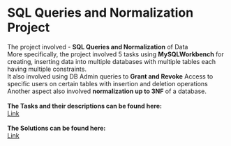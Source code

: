 # SQL Queries and Normalization Project

<p>
The project involved - <b>SQL Queries and Normalization</b> of Data
<br />
More specifically, the project involved 5 tasks using <b>MySQLWorkbench</b> for creating, inserting data into multiple databases with multiple tables each having multiple constraints.
<br />
It also involved using DB Admin queries to <b>Grant and Revoke</b> Access to specific users on certain tables with insertion and deletion operations
<br />
Another aspect also involved <b>normalization up to 3NF</b> of a database.
<br />
<br />
<b>The Tasks and their descriptions can be found here:</b>
<br />
<a href="https://github.com/tebbythomas/Freelance_Projects/tree/master/Database_Projects/J13_DB_SQL_Normalization/Questions">Link</a>
<br />
<br />
<b>The Solutions can be found here:</b>
<br />
<a href="https://github.com/tebbythomas/Freelance_Projects/tree/master/Database_Projects/J13_DB_SQL_Normalization/Solutions">Link</a>
<br />
</p>
